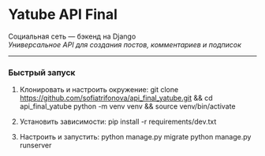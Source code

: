 # Yatube API Final

Социальная сеть — бэкенд на Django  
_Универсальное API для создания постов, комментариев и подписок_

---

### Быстрый запуск

1. Клонировать и настроить окружение:
   git clone https://github.com/sofiatrifonova/api_final_yatube.git && cd api_final_yatube
   python -m venv venv && source venv/bin/activate

2. Установить зависимости:
   pip install -r requirements/dev.txt

3. Настроить и запустить:
   python manage.py migrate
   python manage.py runserver
